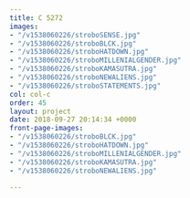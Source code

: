 ```yaml
---
title: C 5272
images:
- "/v1538060226/stroboSENSE.jpg"
- "/v1538060226/stroboBLCK.jpg"
- "/v1538060226/stroboHATDOWN.jpg"
- "/v1538060226/stroboMILLENIALGENDER.jpg"
- "/v1538060226/stroboKAMASUTRA.jpg"
- "/v1538060226/stroboNEWALIENS.jpg"
- "/v1538060226/stroboSTATEMENTS.jpg"
col: col-c
order: 45
layout: project
date: 2018-09-27 20:14:34 +0000
front-page-images:
- "/v1538060226/stroboBLCK.jpg"
- "/v1538060226/stroboHATDOWN.jpg"
- "/v1538060226/stroboMILLENIALGENDER.jpg"
- "/v1538060226/stroboKAMASUTRA.jpg"
- "/v1538060226/stroboNEWALIENS.jpg"

---
```

